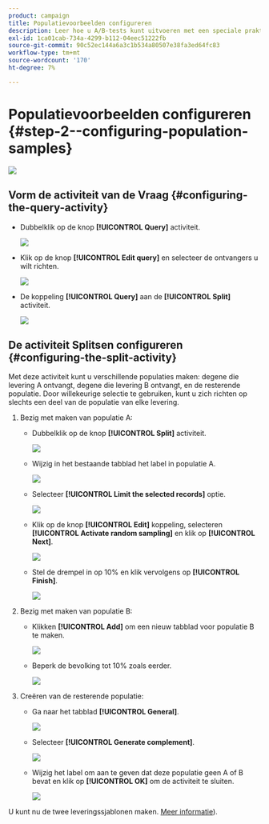 ```yaml
---
product: campaign
title: Populatievoorbeelden configureren
description: Leer hoe u A/B-tests kunt uitvoeren met een speciale praktijkcase
exl-id: 1ca01cab-734a-4299-b112-04eec51222fb
source-git-commit: 90c52ec144a6a3c1b534a80507e38fa3ed64fc83
workflow-type: tm+mt
source-wordcount: '170'
ht-degree: 7%

---
```


# Populatievoorbeelden configureren {#step-2--configuring-population-samples}

![](../../assets/common.svg)

## Vorm de activiteit van de Vraag {#configuring-the-query-activity}

* Dubbelklik op de knop **[!UICONTROL Query]** activiteit.

   ![](assets/use_case_abtesting_createrecipients_001.png)

* Klik op de knop **[!UICONTROL Edit query]** en selecteer de ontvangers u wilt richten.

   ![](assets/use_case_abtesting_createrecipients_002.png)

* De koppeling **[!UICONTROL Query]** aan de **[!UICONTROL Split]** activiteit.

   ![](assets/use_case_abtesting_createrecipients_003.png)

## De activiteit Splitsen configureren {#configuring-the-split-activity}

Met deze activiteit kunt u verschillende populaties maken: degene die levering A ontvangt, degene die levering B ontvangt, en de resterende populatie. Door willekeurige selectie te gebruiken, kunt u zich richten op slechts een deel van de populatie van elke levering.

1. Bezig met maken van populatie A:

   * Dubbelklik op de knop **[!UICONTROL Split]** activiteit.

      ![](assets/use_case_abtesting_createrecipients_004.png)

   * Wijzig in het bestaande tabblad het label in populatie A.

      ![](assets/use_case_abtesting_createrecipients_005.png)

   * Selecteer **[!UICONTROL Limit the selected records]** optie.

      ![](assets/use_case_abtesting_createrecipients_006.png)

   * Klik op de knop **[!UICONTROL Edit]** koppeling, selecteren **[!UICONTROL Activate random sampling]** en klik op **[!UICONTROL Next]**.

      ![](assets/use_case_abtesting_createrecipients_007.png)

   * Stel de drempel in op 10% en klik vervolgens op **[!UICONTROL Finish]**.

      ![](assets/use_case_abtesting_createrecipients_008.png)

1. Bezig met maken van populatie B:

   * Klikken **[!UICONTROL Add]** om een nieuw tabblad voor populatie B te maken.

      ![](assets/use_case_abtesting_createrecipients_009.png)

   * Beperk de bevolking tot 10% zoals eerder.

      ![](assets/use_case_abtesting_createrecipients_010.png)

1. Creëren van de resterende populatie:

   * Ga naar het tabblad **[!UICONTROL General]**. 

      ![](assets/use_case_abtesting_createrecipients_011.png)

   * Selecteer **[!UICONTROL Generate complement]**.

      ![](assets/use_case_abtesting_createrecipients_012.png)

   * Wijzig het label om aan te geven dat deze populatie geen A of B bevat en klik op **[!UICONTROL OK]** om de activiteit te sluiten.

      ![](assets/use_case_abtesting_createrecipients_013.png)

U kunt nu de twee leveringssjablonen maken. [Meer informatie](a-b-testing-uc-delivery-templates.md)).
